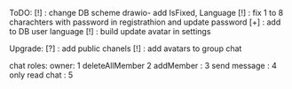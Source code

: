 ToDO:
[!] : change DB scheme drawio- add IsFixed, Language
[!] : fix 1 to 8 charachters with password in registrathion and update password
[+] : add to DB user language
[!] : build update avatar in settings


Upgrade:
[?] : add public chanels
[!] : add avatars to group chat

chat roles:
owner: 1
deleteAllMember 2
addMember : 3
send message : 4
only read chat : 5